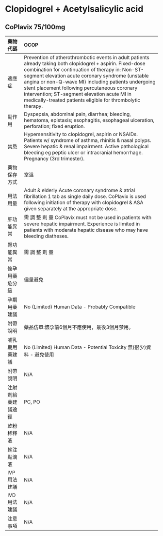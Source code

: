 # Clopidogrel + Acetylsalicylic acid

## CoPlavix 75/100mg

| 藥物代碼           | OCOP                                                                                                                                                                                                                                                                                                                                                                                                                                     |
|:-------------------|:-----------------------------------------------------------------------------------------------------------------------------------------------------------------------------------------------------------------------------------------------------------------------------------------------------------------------------------------------------------------------------------------------------------------------------------------|
| 適應症             | Prevention of atherothrombotic events in adult patients already taking both clopidogrel + aspirin. Fixed-dose combination for continuation of therapy in: Non-ST-segment elevation acute coronary syndrome (unstable angina or non-Q-wave MI) including patients undergoing stent placement following percutaneous coronary intervention; ST-segment elevation acute MI in medically-treated patients eligible for thrombolytic therapy. |
| 副作用             | Dyspepsia, abdominal pain, diarrhea; bleeding, hematoma, epistaxis; esophagitis, esophageal ulceration, perforation; fixed eruption.                                                                                                                                                                                                                                                                                                     |
| 禁忌               | Hypersensitivity to clopidogrel, aspirin or NSAIDs. Patients w/ syndrome of asthma, rhinitis & nasal polyps. Severe hepatic & renal impairment. Active pathological bleeding eg peptic ulcer or intracranial hemorrhage. Pregnancy (3rd trimester).                                                                                                                                                                                      |
| 藥物保存方式       | 室溫                                                                                                                                                                                                                                                                                                                                                                                                                                     |
| 用法用量           | Adult & elderly Acute coronary syndrome & atrial fibrillation 1 tab as single daily dose. CoPlavix is used following initiation of therapy with clopidogrel & ASA given separately at the appropriate dose.                                                                                                                                                                                                                              |
| 肝功能異常         | 需 調 整 劑 量  CoPlavix must not be used in patients with severe hepatic impairment. Experience is limited in patients with moderate hepatic disease who may have bleeding diatheses.                                                                                                                                                                                                                                                   |
| 腎功能異常         | 需 調 整 劑 量                                                                                                                                                                                                                                                                                                                                                                                                                           |
| 懷孕用藥危分級     | 儘量避免                                                                                                                                                                                                                                                                                                                                                                                                                                 |
| 孕期用藥建議       | No (Limited) Human Data - Probably Compatible                                                                                                                                                                                                                                                                                                                                                                                            |
| 附帶說明           | 藥品仿單:懷孕前6個月不應使用，最後3個月禁用。                                                                                                                                                                                                                                                                                                                                                                                            |
| 哺乳期用藥建議     | No (Limited) Human Data - Potential Toxicity 無(很少)資料 - 避免使用                                                                                                                                                                                                                                                                                                                                                                     |
| 附帶說明           | N/A                                                                                                                                                                                                                                                                                                                                                                                                                                      |
| 注射劑給藥建議途徑 | PC, PO                                                                                                                                                                                                                                                                                                                                                                                                                                   |
| 乾粉稀釋液         | N/A                                                                                                                                                                                                                                                                                                                                                                                                                                      |
| 輸注點滴液         | N/A                                                                                                                                                                                                                                                                                                                                                                                                                                      |
| IVP 用法建議       | N/A                                                                                                                                                                                                                                                                                                                                                                                                                                      |
| IVD 用法建議       | N/A                                                                                                                                                                                                                                                                                                                                                                                                                                      |
| 注意事項           | N/A                                                                                                                                                                                                                                                                                                                                                                                                                                      |

